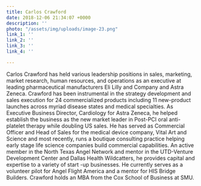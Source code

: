 ```yaml
---
title: Carlos Crawford
date: 2018-12-06 21:34:07 +0000
description: ''
photo: "/assets/img/uploads/image-23.png"
link_1: ''
link_2: ''
link_3: ''
link_4: ''

---
```

Carlos Crawford has held various leadership positions in sales, marketing, market research, human resources, and operations as an executive at leading pharmaceutical manufacturers Eli Lilly and Company and Astra Zeneca. Crawford has been instrumental in the strategy development and sales execution for 24 commercialized products including 11 new-product launches across myriad disease states and medical specialties. As Executive Business Director, Cardiology for Astra Zeneca, he helped establish the business as the new market leader in Post-PCI oral anti-platelet therapy while doubling US sales. He has served as Commercial Officer and Head of Sales for the medical device company, Vital Art and Science and most recently, runs a boutique consulting practice helping early stage life science companies build commercial capabilities. An active member in the North Texas Angel Network and mentor in the UTD-Venture Development Center and Dallas Health Wildcatters, he provides capital and expertise to a variety of start -up businesses. He currently serves as a volunteer pilot for Angel Flight America and a mentor for HIS Bridge Builders. Crawford holds an MBA from the Cox School of Business at SMU.